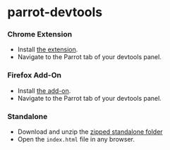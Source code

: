 # parrot-devtools

### Chrome Extension

* Install [the extension](https://github.com/americanexpress/parrot/blob/master/packages/parrot-devtools/parrot-devtools-extension.zip).
* Navigate to the Parrot tab of your devtools panel.

### Firefox Add-On

* Install [the add-on](https://github.com/americanexpress/parrot/blob/master/packages/parrot-devtools/parrot-devtools-extension.zip).
* Navigate to the Parrot tab of your devtools panel.

### Standalone

* Download and unzip the [zipped standalone folder](https://github.com/americanexpress/parrot/blob/master/packages/parrot-devtools/parrot-devtools.zip)
* Open the `index.html` file in any browser.
